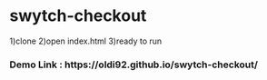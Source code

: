 # swytch-checkout

1)clone
2)open index.html
3)ready to run

<h3>Demo Link : https://oldi92.github.io/swytch-checkout/</h3>
